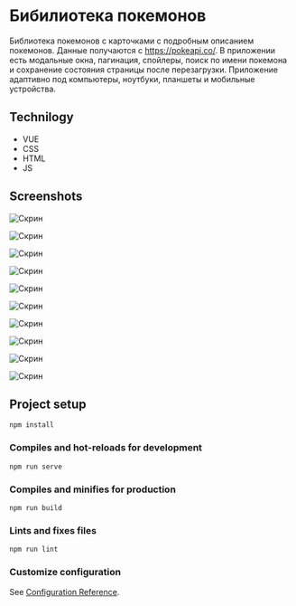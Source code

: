 # Бибилиотека покемонов
Библиотека покемонов с карточками с подробным описанием покемонов. Данные получаются с https://pokeapi.co/. В приложении есть модальные окна, пагинация, спойлеры, поиск по имени покемона и сохранение состояния страницы после перезагрузки. Приложение адаптивно под компьютеры, ноутбуки, планшеты и мобильные устройства.
## Technilogy
* VUE
* CSS
* HTML
* JS

## Screenshots
<image
  src="screenshot/screen-1.png"
  alt="Скрин"
  caption="Скрин">
  
<image
  src="screenshot/screen-2.png"
  alt="Скрин"
  caption="Скрин">
  
<image
  src="screenshot/screen-3.png"
  alt="Скрин"
  caption="Скрин">
  
<image
  src="screenshot/screen-4.png"
  alt="Скрин"
  caption="Скрин">
  
<image
  src="screenshot/screen-5.png"
  alt="Скрин"
  caption="Скрин">
  
<image
  src="screenshot/screen-6.png"
  alt="Скрин"
  caption="Скрин">
  
<image
  src="screenshot/screen-7.png"
  alt="Скрин"
  caption="Скрин">
  
<image
  src="screenshot/screen-8.png"
  alt="Скрин"
  caption="Скрин">
  
<image
  src="screenshot/screen-9.png"
  alt="Скрин"
  caption="Скрин">
  
<image
  src="screenshot/screen-10.png"
  alt="Скрин"
  caption="Скрин">
  
## Project setup
```
npm install
```

### Compiles and hot-reloads for development
```
npm run serve
```

### Compiles and minifies for production
```
npm run build
```

### Lints and fixes files
```
npm run lint
```

### Customize configuration
See [Configuration Reference](https://cli.vuejs.org/config/).
